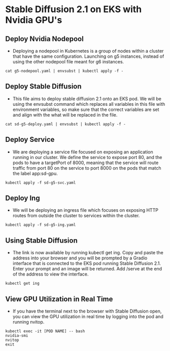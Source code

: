 # Stable Diffusion 2.1 on EKS with Nvidia GPU's

## Deploy Nvidia Nodepool

* Deploying a nodepool in Kubernetes is a group of nodes within a cluster that have the same configuration. Launching on g5 instances, instead of using the other nodepool file meant for g6 instances. 
```
cat g5-nodepool.yaml | envsubst | kubectl apply -f -
```

## Deploy Stable Diffusion

* This file aims to deploy stable diffusion 2.1 onto an EKS pod. We will be using the envsubst command which replaces all variables in this file with environment variables, so make sure that the correct variables are set and align with the what will be replaced in the file.
```
cat sd-g5-deploy.yaml | envsubst | kubectl apply -f -
```

## Deploy Service

* We are deploying a service file focused on exposing an application running in our cluster. We define the service to expose port 80, and the pods to have a targetPort of 8000, meaning that the service will route traffic from port 80 on the service to port 8000 on the pods that match the label app:sd-gpu. 
```
kubectl apply -f sd-g5-svc.yaml
```

## Deploy Ing

* We will be deploying an ingress file which focuses on exposing HTTP routes from outside the cluster to services within the cluster. 
```
kubectl apply -f sd-g5-ing.yaml
```

## Using Stable Diffusion 

* The link is now available by running kubectl get ing. Copy and paste the address into your browser and you will be prompted by a Gradio interface that is connected to the EKS pod running Stable Diffusion 2.1. Enter your prompt and an image will be returned. Add /serve at the end of the address to view the interface.
```
kubectl get ing
```

## View GPU Utilization in Real Time 

* If you have the terminal next to the browser with Stable Diffusion open, you can view the GPU utilization in real time by logging into the pod and running nvitop.
```
kubectl exec -it [POD NAME] -- bash
nvidia-smi 
nvitop
exit
```

